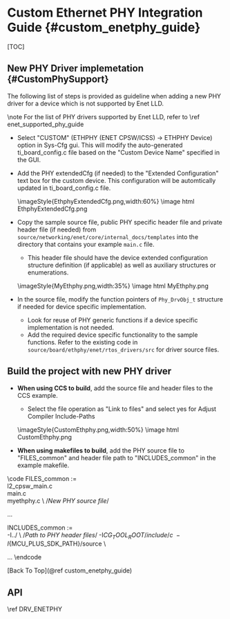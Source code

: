 Custom Ethernet PHY Integration Guide {#custom_enetphy_guide}
=====================

[TOC]

## New PHY Driver implemetation {#CustomPhySupport}

The following list of steps is provided as guideline when adding a new PHY
driver for a device which is not supported by Enet LLD.

\note For the list of PHY drivers supported by Enet LLD, refer to \ref enet_supported_phy_guide

- Select "CUSTOM" (ETHPHY (ENET CPSW/ICSS) -> ETHPHY Device) option in Sys-Cfg gui. This will modify the auto-generated ti_board_config.c file based on the "Custom Device Name" specified in the GUI.
- Add the PHY extendedCfg (if needed) to the "Extended Configuration" text box for the custom device. This configuration will be automtically updated in ti_board_config.c file.

  \imageStyle{EthphyExtendedCfg.png,width:60%}
  \image html EthphyExtendedCfg.png

- Copy the sample source file, public PHY specific header file and private header file (if needed) from `source/networking/enet/core/internal_docs/templates` into the directory that contains your example `main.c` file.
   + This header file should have the device extended configuration
     structure definition (if applicable) as well as auxiliary structures or
     enumerations.

  \imageStyle{MyEthphy.png,width:35%}
  \image html MyEthphy.png

- In the source file, modify the function pointers of `Phy_DrvObj_t` structure if needed for device
  specific implementation.
   + Look for reuse of PHY generic functions if a device specific implementation
     is not needed.
   + Add the required device specific functionality to the sample functions. Refer to the existing code in `source/board/ethphy/enet/rtos_drivers/src` for driver source files.

## Build the project with new PHY driver

- **When using CCS to build**, add the source file and header files to the CCS example.
    + Select the file operation as "Link to files" and select yes for Adjust Compiler Include-Paths

  \imageStyle{CustomEthphy.png,width:50%}
  \image html CustomEthphy.png

- **When using makefiles to build**, add the PHY source file to "FILES_common" and header file path to "INCLUDES_common" in the example makefile.

\code
FILES_common := \
  l2_cpsw_main.c \
  main.c \
  myethphy.c \    /*New PHY source file*/

...

INCLUDES_common := \
  -I../ \         /*Path to PHY header files*/
  -I${CG_TOOL_ROOT}/include/c \
  -I${MCU_PLUS_SDK_PATH}/source \

...
\endcode 

[Back To Top](@ref custom_enetphy_guide)

## API

\ref DRV_ENETPHY

